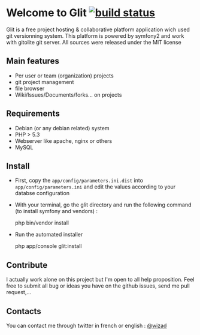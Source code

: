 # Welcome to Glit [![build status](https://secure.travis-ci.org/wpottier/Glit.png)](https://secure.travis-ci.org/wpottier/Glit)

Glit is a free project hosting & collaborative platform application wich used git versionning system.
This platform is powered by symfony2 and work with gitolite git server.
All sources were released under the MIT license

## Main features

* Per user or team (organization) projects
* git project management
* file browser
* Wiki/Issues/Documents/forks... on projects

## Requirements

* Debian (or any debian related) system
* PHP > 5.3
* Webserver like apache, nginx or others
* MySQL

## Install

* First, copy the `app/config/parameters.ini.dist` into `app/config/parameters.ini` and edit the values according to your databse configuration

* With your terminal, go the glit directory and run the following command (to install symfony and vendors) :

    php bin/vendor install

* Run the automated installer

    php app/console glit:install
     
## Contribute

I actually work alone on this project but I'm open to all help proposition.
Feel free to submit all bug or ideas you have on the github issues, send me pull request,...

     
## Contacts
 
You can contact me through twitter in french or english : [@wizad](https://twitter.com/wizad)